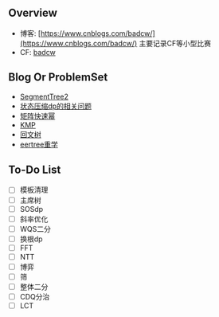 ## Overview

- 博客: [https://www.cnblogs.com/badcw/](https://www.cnblogs.com/badcw/) 主要记录CF等小型比赛
- CF: [badcw](https://codeforces.com/profile/badcw)

## Blog Or ProblemSet

- [SegmentTree2](./SegmentTree/SegmentTree2)
- [状态压缩dp的相关问题](./动态规划/状态压缩dp的相关问题)
- [矩阵快速幂](./动态规划/矩阵快速幂dp)
- [KMP](./字符串/kmp)
- [回文树](./字符串/回文树)
- [eertree重学](./字符串/eertree重学.md)

## To-Do List

- [ ] 模板清理
- [ ] 主席树
- [ ] SOSdp
- [ ] 斜率优化
- [ ] WQS二分
- [ ] 换根dp
- [ ] FFT
- [ ] NTT
- [ ] 博弈
- [ ] 筛
- [ ] 整体二分
- [ ] CDQ分治
- [ ] LCT
